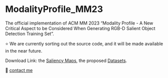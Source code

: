 # ModalityProfile_MM23
The official implementation of ACM MM 2023 “Modality Profile - A New Critical Aspect to be Considered When Generating RGB-D Salient Object Detection Training Set”.

:star: We are currently sorting out the source code, and it will be made available in the near future.

Download Link: the [Saliency Maps](), the proposed [Datasets]().

:email: [contact me](wangxuehao1993@163.com "email")

